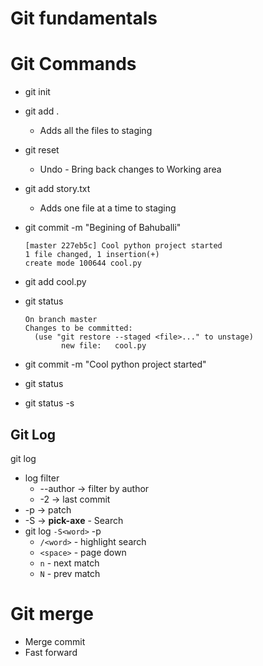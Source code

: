 # Git fundamentals

# Git Commands

- git init
- git add .
  - Adds all the files to staging
- git reset
  - Undo - Bring back changes to Working area
- git add story.txt
  - Adds one file at a time to staging
- git commit -m "Begining of Bahuballi"

  ```shell
  [master 227eb5c] Cool python project started
  1 file changed, 1 insertion(+)
  create mode 100644 cool.py
  ```

- git add cool.py
- git status

  ```shell
  On branch master
  Changes to be committed:
    (use "git restore --staged <file>..." to unstage)
          new file:   cool.py
  ```

- git commit -m "Cool python project started"
- git status
- git status -s

## Git Log

git log

- log filter
  - --author -> filter by author
  - -2 -> last commit
- -p -> patch
- -S -> **pick-axe** - Search
- git log `-S<word>` -p
  - `/<word>` - highlight search
  - `<space>` - page down
  - `n` - next match
  - `N` - prev match

# Git merge

- Merge commit
- Fast forward
